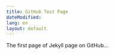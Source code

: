 ```yaml
---
title: GitHub Test Page
dateModified: 
lang: en
layout: default
---
```

<p> The first page of Jekyll page on GitHub...</p>

<script src="{{ base.url | prepend: site.url }}/alert.js"></script>

